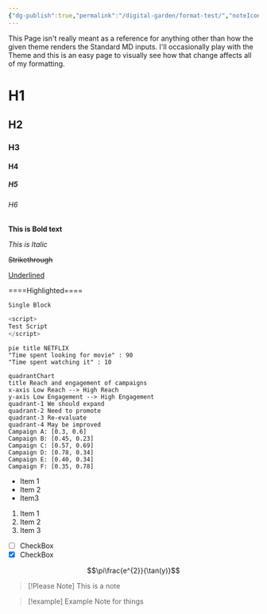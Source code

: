 ```yaml
---
{"dg-publish":true,"permalink":"/digital-garden/format-test/","noteIcon":"1","created":"2025-04-07T11:31:47.473-04:00","updated":"2025-04-06T12:49:52.192-04:00"}
---
```


This Page isn't really meant as a reference for anything other than how the given theme renders the Standard MD inputs. I'll occasionally play with the Theme and this is an easy page to visually see how that change affects all of my formatting. 

# H1
## H2
### H3
#### H4
##### H5
###### H6

**This is Bold text**

*This is Italic*

~~Strikethrough~~

<u>Underlined</u>

====Highlighted====

`Single Block`

``` js
<script> 
Test Script
</script>

```

```mermaid
pie title NETFLIX 
"Time spent looking for movie" : 90 
"Time spent watching it" : 10
```

```mermaid
quadrantChart 
title Reach and engagement of campaigns 
x-axis Low Reach --> High Reach 
y-axis Low Engagement --> High Engagement 
quadrant-1 We should expand 
quadrant-2 Need to promote 
quadrant-3 Re-evaluate 
quadrant-4 May be improved 
Campaign A: [0.3, 0.6] 
Campaign B: [0.45, 0.23] 
Campaign C: [0.57, 0.69] 
Campaign D: [0.78, 0.34] 
Campaign E: [0.40, 0.34] 
Campaign F: [0.35, 0.78]
```
- Item 1
- Item 2
- Item3 

1. Item 1
2. Item 2
3. Item 3

- [ ] CheckBox
- [x] CheckBox

$$\pi\frac{e^{2}}{\tan(y)}$$

> [!Please Note] 
> This is a note 

> [!example] 
> Example Note for things
> 

